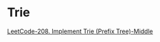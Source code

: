 # Trie

[LeetCode-208. Implement Trie (Prefix Tree)-Middle](https://leetcode.cn/problems/implement-trie-prefix-tree/)